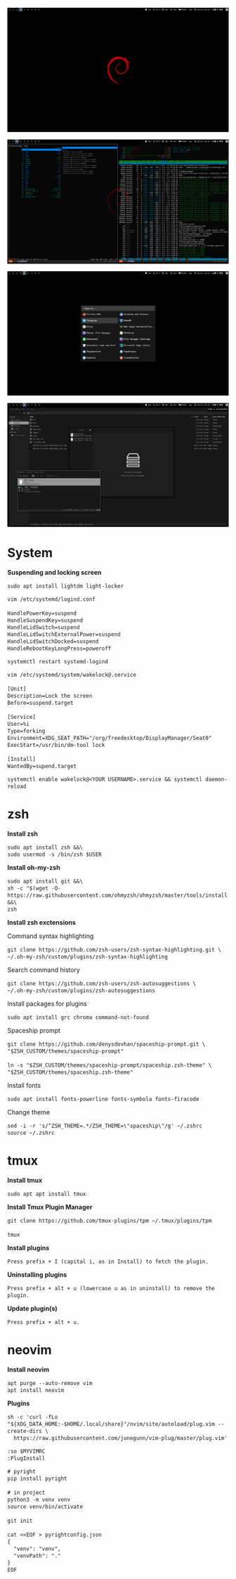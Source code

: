 ![screen-1](screens/screen-1.png)

![screen-2](screens/screen-2.png)

![screen-3](screens/screen-3.png)

![screen-4](screens/screen-4.png)

# System

**Suspending and locking screen**
```
sudo apt install lightdm light-locker
```

```shell
vim /etc/systemd/logind.conf

HandlePowerKey=suspend
HandleSuspendKey=suspend
HandleLidSwitch=suspend
HandleLidSwitchExternalPower=suspend
HandleLidSwitchDocked=suspend
HandleRebootKeyLongPress=poweroff
```

```shell
systemctl restart systemd-logind
```

```shell
vim /etc/systemd/system/wakelock@.service

[Unit]
Description=Lock the screen
Before=suspend.target

[Service]
User=%i
Type=forking
Environment=XDG_SEAT_PATH="/org/freedesktop/DisplayManager/Seat0"
ExecStart=/usr/bin/dm-tool lock

[Install]
WantedBy=supend.target
```

```shell
systemctl enable wakelock@<YOUR USERNAME>.service && systemctl daemon-reload
```

# zsh

**Install zsh**
```shell
sudo apt install zsh &&\
sudo usermod -s /bin/zsh $USER
```

**Install oh-my-zsh**
```shell
sudo apt install git &&\
sh -c "$(wget -O- https://raw.githubusercontent.com/ohmyzsh/ohmyzsh/master/tools/install.sh)" &&\
zsh
```

**Install zsh exctensions**

Command syntax highlighting
```shell
git clone https://github.com/zsh-users/zsh-syntax-highlighting.git \
~/.oh-my-zsh/custom/plugins/zsh-syntax-highlighting
```

Search command history
```shell
git clone https://github.com/zsh-users/zsh-autosuggestions \
~/.oh-my-zsh/custom/plugins/zsh-autosuggestions
```

Install packages for plugins
```shell
sudo apt install grc chroma command-not-found
```

Spaceship prompt
```shell
git clone https://github.com/denysdovhan/spaceship-prompt.git \
"$ZSH_CUSTOM/themes/spaceship-prompt"

ln -s "$ZSH_CUSTOM/themes/spaceship-prompt/spaceship.zsh-theme" \
"$ZSH_CUSTOM/themes/spaceship.zsh-theme"
```

Install fonts
```shell
sudo apt install fonts-powerline fonts-symbola fonts-firacode
```

Change theme
```shell
sed -i -r 's/^ZSH_THEME=.*/ZSH_THEME=\"spaceship\"/g' ~/.zshrc
source ~/.zshrc
```

# tmux

**Install tmux**
```shell
sudo apt apt install tmux
```

**Install Tmux Plugin Manager**
```shell
git clone https://github.com/tmux-plugins/tpm ~/.tmux/plugins/tpm

tmux
```

**Install plugins**
```shell
Press prefix + I (capital i, as in Install) to fetch the plugin.
```

**Uninstalling plugins**
```shell
Press prefix + alt + u (lowercase u as in uninstall) to remove the plugin.
```

**Update plugin(s)**
```shell
Press prefix + alt + u.
```

# neovim

**Install neovim**
```shell
apt purge --auto-remove vim
apt install neovim
```

**Plugins**
```shell
sh -c 'curl -fLo "${XDG_DATA_HOME:-$HOME/.local/share}"/nvim/site/autoload/plug.vim --create-dirs \
  https://raw.githubusercontent.com/junegunn/vim-plug/master/plug.vim'
```

```shell
:so $MYVIMRC
:PlugInstall
```

```shell
# pyright
pip install pyright

# in project
python3 -m venv venv
source venv/bin/activate

git init

cat <<EOF > pyrightconfig.json
{
  "venv": "venv",
  "venvPath": "."
}
EOF
```
